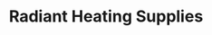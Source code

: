 ---
title: "Radiant Heating Supplies"
url: /birmingham/radiant-heating-supplies/
shop: heating system
---